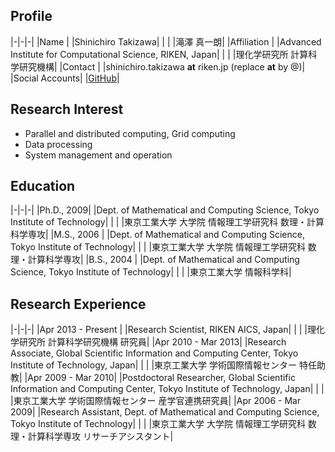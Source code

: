 
## Profile

|-|-|-|
|Name           |  |Shinichiro Takizawa|
|               |  |滝澤 真一朗|
|Affiliation    |  |Advanced Institute for Computational Science, RIKEN, Japan|
|               |  |理化学研究所 計算科学研究機構|
|Contact        |  |shinichiro.takizawa __at__ riken.jp (replace __at__ by @)|
|Social Accounts|  |[GitHub](https://github.com/stakizawa)|


## Research Interest

- Parallel and distributed computing, Grid computing
- Data processing
- System management and operation


## Education

|-|-|-|
|Ph.D., 2009|  |Dept. of Mathematical and Computing Science, Tokyo Institute of Technology|
|           |  |東京工業大学 大学院 情報理工学研究科 数理・計算科学専攻|
|M.S., 2006 |  |Dept. of Mathematical and Computing Science, Tokyo Institute of Technology|
|           |  |東京工業大学 大学院 情報理工学研究科 数理・計算科学専攻|
|B.S., 2004 |  |Dept. of Mathematical and Computing Science, Tokyo Institute of Technology|
|           |  |東京工業大学 情報科学科|


## Research Experience

|-|-|-|
|Apr 2013 - Present |  |Research Scientist, RIKEN AICS, Japan|
|                   |  |理化学研究所 計算科学研究機構 研究員|
|Apr 2010 - Mar 2013|  |Research Associate, Global Scientific Information and Computing Center, Tokyo Institute of Technology, Japan|
|                   |  |東京工業大学 学術国際情報センター 特任助教|
|Apr 2009 - Mar 2010|  |Postdoctoral Researcher, Global Scientific Information and Computing Center, Tokyo Institute of Technology, Japan|
|                   |  |東京工業大学 学術国際情報センター 産学官連携研究員|
|Apr 2006 - Mar 2009|  |Research Assistant, Dept. of Mathematical and Computing Science, Tokyo Institute of Technology|
|                   |  |東京工業大学 大学院 情報理工学研究科 数理・計算科学専攻 リサーチアシスタント|
